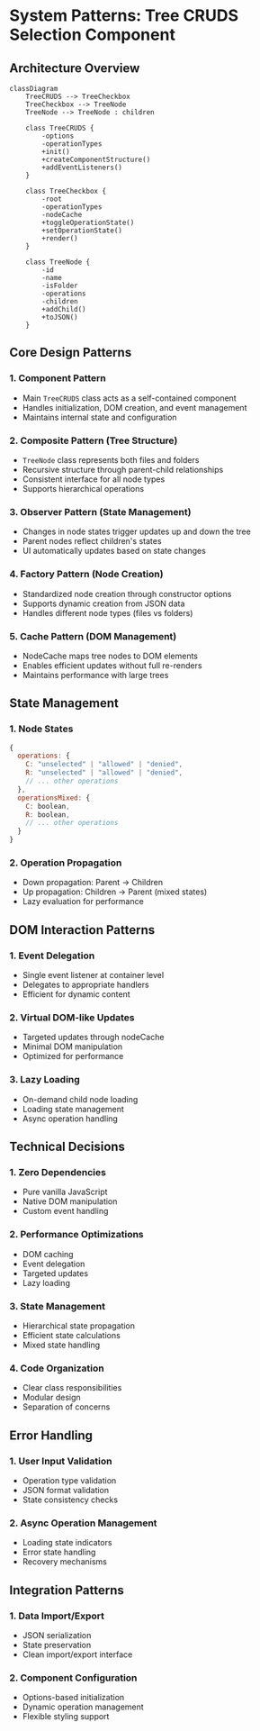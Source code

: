 # System Patterns: Tree CRUDS Selection Component

## Architecture Overview

```mermaid
classDiagram
    TreeCRUDS --> TreeCheckbox
    TreeCheckbox --> TreeNode
    TreeNode --> TreeNode : children
    
    class TreeCRUDS {
        -options
        -operationTypes
        +init()
        +createComponentStructure()
        +addEventListeners()
    }
    
    class TreeCheckbox {
        -root
        -operationTypes
        -nodeCache
        +toggleOperationState()
        +setOperationState()
        +render()
    }
    
    class TreeNode {
        -id
        -name
        -isFolder
        -operations
        -children
        +addChild()
        +toJSON()
    }
```

## Core Design Patterns

### 1. Component Pattern
- Main `TreeCRUDS` class acts as a self-contained component
- Handles initialization, DOM creation, and event management
- Maintains internal state and configuration

### 2. Composite Pattern (Tree Structure)
- `TreeNode` class represents both files and folders
- Recursive structure through parent-child relationships
- Consistent interface for all node types
- Supports hierarchical operations

### 3. Observer Pattern (State Management)
- Changes in node states trigger updates up and down the tree
- Parent nodes reflect children's states
- UI automatically updates based on state changes

### 4. Factory Pattern (Node Creation)
- Standardized node creation through constructor options
- Supports dynamic creation from JSON data
- Handles different node types (files vs folders)

### 5. Cache Pattern (DOM Management)
- NodeCache maps tree nodes to DOM elements
- Enables efficient updates without full re-renders
- Maintains performance with large trees

## State Management

### 1. Node States
```javascript
{
  operations: {
    C: "unselected" | "allowed" | "denied",
    R: "unselected" | "allowed" | "denied",
    // ... other operations
  },
  operationsMixed: {
    C: boolean,
    R: boolean,
    // ... other operations
  }
}
```

### 2. Operation Propagation
- Down propagation: Parent → Children
- Up propagation: Children → Parent (mixed states)
- Lazy evaluation for performance

## DOM Interaction Patterns

### 1. Event Delegation
- Single event listener at container level
- Delegates to appropriate handlers
- Efficient for dynamic content

### 2. Virtual DOM-like Updates
- Targeted updates through nodeCache
- Minimal DOM manipulation
- Optimized for performance

### 3. Lazy Loading
- On-demand child node loading
- Loading state management
- Async operation handling

## Technical Decisions

### 1. Zero Dependencies
- Pure vanilla JavaScript
- Native DOM manipulation
- Custom event handling

### 2. Performance Optimizations
- DOM caching
- Event delegation
- Targeted updates
- Lazy loading

### 3. State Management
- Hierarchical state propagation
- Efficient state calculations
- Mixed state handling

### 4. Code Organization
- Clear class responsibilities
- Modular design
- Separation of concerns

## Error Handling

### 1. User Input Validation
- Operation type validation
- JSON format validation
- State consistency checks

### 2. Async Operation Management
- Loading state indicators
- Error state handling
- Recovery mechanisms

## Integration Patterns

### 1. Data Import/Export
- JSON serialization
- State preservation
- Clean import/export interface

### 2. Component Configuration
- Options-based initialization
- Dynamic operation management
- Flexible styling support
